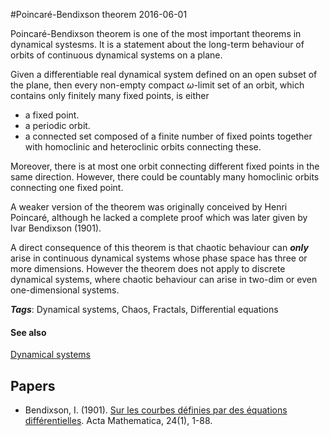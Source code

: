 
#Poincaré-Bendixson theorem
2016-06-01

Poincaré-Bendixson theorem is one of the most important theorems in dynamical systesms. It is a statement about the long-term behaviour of orbits of continuous dynamical systems on a plane.

Given a differentiable real dynamical system defined on an open subset of the plane, then every non-empty compact $\omega$-limit set of an orbit, which contains only finitely many fixed points, is either
* a fixed point.
* a periodic orbit.
* a connected set composed of a finite number of fixed points together with homoclinic and heteroclinic orbits connecting these.

Moreover, there is at most one orbit connecting different fixed points in the same direction. However, there could be countably many homoclinic orbits connecting one fixed point.

A weaker version of the theorem was originally conceived by Henri Poincaré, although he lacked a complete proof which was later given by Ivar Bendixson (1901).

A direct consequence of this theorem is that chaotic behaviour can ***only*** arise in continuous dynamical systems whose phase space has three or more dimensions. However the theorem does not apply to discrete dynamical systems, where chaotic behaviour can arise in two-dim or even one-dimensional systems.

***Tags***: Dynamical systems, Chaos, Fractals, Differential equations

#### See also
[Dynamical systems](/dynamical_systems)
## Papers
* Bendixson, I. (1901). [Sur les courbes définies par des équations différentielles](http://www.springerlink.com/index/FK25752882643H24.pdf). Acta Mathematica, 24(1), 1-88.


